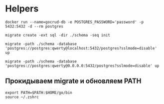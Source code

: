 # Helpers

```docker run --name=gocrud-db -e POSTGRES_PASSWORD='password' -p 5432:5432 -d --rm postgres```

```migrate create -ext sql -dir ./schema -seq init```

```migrate -path ./schema -database 'postgres://postgres:qwerty@localhost:5432/postgres?sslmode=disable' up```

```migrate -path ./schema -database 'postgres://postgres:qwerty@0.0.0.0:5432/postgres?sslmode=disable' up```

## Прокидываем migrate и обновляем PATH
```export PATH=$PATH:$HOME/go/bin```  
```source ~/.zshrc```